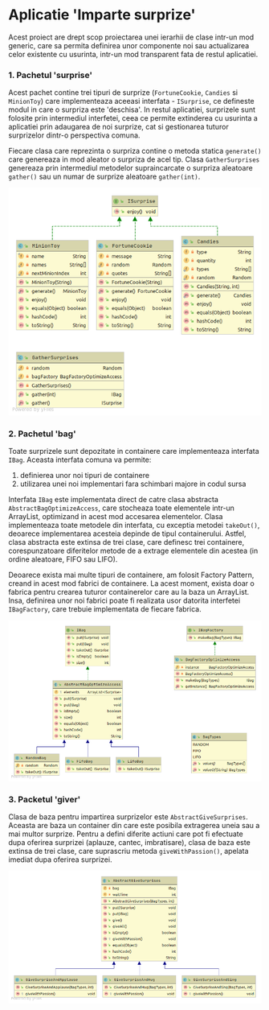 # Aplicatie 'Imparte surprize'

Acest proiect are drept scop proiectarea unei ierarhii de clase intr-un mod generic, care sa permita definirea unor
componente noi sau actualizarea celor existente cu usurinta, intr-un mod transparent fata de restul aplicatiei.

### 1. Pachetul 'surprise'

Acest pachet contine trei tipuri de surprize (`FortuneCookie`, `Candies` si `MinionToy`) care implementeaza aceeasi interfata - 
`ISurprise`, ce defineste modul in care o surpriza este 'deschisa'. In restul aplicatiei, surprizele sunt folosite prin
intermediul interfetei, ceea ce permite extinderea cu usurinta a aplicatiei prin adaugarea de noi surprize, cat si
gestionarea tuturor surprizelor dintr-o perspectiva comuna.

Fiecare clasa care reprezinta o surpriza contine o metoda statica `generate()` care genereaza in mod aleator o surpriza
de acel tip. Clasa `GatherSurprises` genereaza prin intermediul metodelor supraincarcate o surpriza aleatoare `gather()`
sau un numar de surprize aleatoare `gather(int)`.

![Surprise Package](UML_Surprise.png)

### 2. Pachetul 'bag'

Toate surprizele sunt depozitate in containere care implementeaza interfata `IBag`. Aceasta interfata comuna va permite:
1. definierea unor noi tipuri de containere
2. utilizarea unei noi implementari fara schimbari majore in codul sursa

Interfata `IBag` este implementata direct de catre clasa abstracta `AbstractBagOptimizeAccess`, care stocheaza toate 
elementele intr-un ArrayList, optimizand in acest mod accesarea elementelor. Clasa implementeaza toate metodele din 
interfata, cu exceptia metodei `takeOut()`, deoarece implementarea acesteia depinde de tipul containerului. Astfel, clasa 
abstracta este extinsa de trei clase,  care definesc trei containere, corespunzatoare diferitelor metode de a extrage 
elementele din acestea (in ordine aleatoare, FIFO sau LIFO).

Deoarece exista mai multe tipuri de containere, am folosit Factory Pattern, creand in acest mod fabrici de containere.
La acest moment, exista doar o fabrica pentru crearea tuturor containerelor care au la baza un ArrayList. Insa,
definirea unor noi fabrici poate fi realizata usor datorita interfetei `IBagFactory`, care trebuie implementata de
fiecare fabrica.

![Bag Package](UML_Bag.png)

### 3. Packetul 'giver'

Clasa de baza pentru impartirea surprizelor este `AbstractGiveSurprises`. Aceasta are baza un container din care este
posibila extragerea uneia sau a mai multor surprize. Pentru a defini diferite actiuni care pot fi efectuate dupa 
oferirea surprizei (aplauze, cantec, imbratisare), clasa de baza este extinsa de trei clase, care suprascriu metoda
`giveWithPassion()`, apelata imediat dupa oferirea surprizei.

![Giver Package](UML_Giver.png)